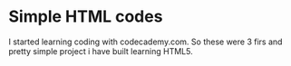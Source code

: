 # Simple HTML codes

I started learning coding with codecademy.com. So these were 3 firs and pretty simple project i have built learning HTML5.
